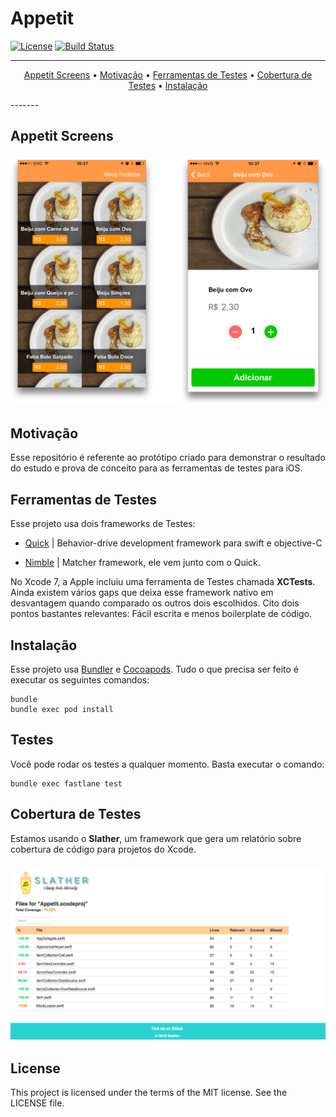 # Appetit

[![License](http://img.shields.io/badge/license-MIT-green.svg?style=flat)](https://github.com/douglastaquary/appetit/blob/master/LICENSE)
[![Build Status](https://img.shields.io/travis/douglastaquary/appetit/master.svg?style=flat)](https://travis-ci.org/douglastaquary/appetit)

-------
<p align="center">
    <a href="#Appetit Screens">Appetit Screens</a> &bull;
    <a href="#motivacao">Motivação</a> &bull;
    <a href="#ferramentas">Ferramentas de Testes</a> &bull;
    <a href="#cobertura">Cobertura de Testes</a> &bull;
    <a href="#instalacao">Instalação</a>
</p>
-------

## Appetit Screens

<h3 align="center">
  <img src="assets/appetit_screenshots.png" alt="Appetit Screens" />
</h3>

## Motivação

Esse repositório é referente ao protótipo criado para demonstrar o resultado do estudo e prova de conceito para as ferramentas de testes para iOS.

## Ferramentas de Testes

Esse projeto usa dois frameworks de Testes:

- [Quick](https://github.com/Quick/Quick) |  Behavior-drive development framework para swift e objective-C

- [Nimble](https://github.com/Quick/Nimble) | Matcher framework, ele vem junto com o Quick.

No Xcode 7, a Apple incluiu uma ferramenta de Testes chamada **XCTests**. Ainda existem vários gaps que deixa esse framework nativo em desvantagem quando comparado os outros dois escolhidos. Cito dois pontos bastantes relevantes: Fácil escrita e menos boilerplate de código.

## Instalação

Esse projeto usa [Bundler](http://bundler.io) e [Cocoapods](https://cocoapods.org). Tudo o que precisa ser feito é executar os seguintes comandos:
```
bundle
bundle exec pod install
```

## Testes 

Você pode rodar os testes a qualquer momento. Basta executar o comando: 
```
bundle exec fastlane test
```

## Cobertura de Testes

Estamos usando o **Slather**, um framework que gera um relatório sobre cobertura de código para projetos do Xcode. 

<h3 align="center">
  <img src="Assets/teste_coverage.png" alt="Cobertura de Testes" />
</h3>

## License
This project is licensed under the terms of the MIT license. See the LICENSE file.
